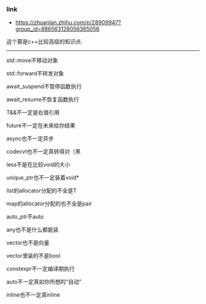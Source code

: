 ### link
- https://zhuanlan.zhihu.com/p/28909947?group_id=886563128056365056

这个算是c++比较高级的知识点.

---


std::move不移动对象

std::forward不转发对象

await_suspend不暂停函数执行

await_resume不恢复函数执行



T&&不一定是右值引用

future<T>不一定在未来给你结果

async也不一定异步

codecvt也不一定真转得对（黑



less<void>不是在比较void的大小

unique_ptr<void>也不一定装着void*

list<T>的allocator分配的不全是T

map的allocator分配的也不全是pair



auto_ptr不auto

any也不是什么都能装

vector也不是向量



vector<bool>里装的不是bool

constexpr不一定编译期执行

auto不一定真如你所想的“自动”

inline也不一定真inline

